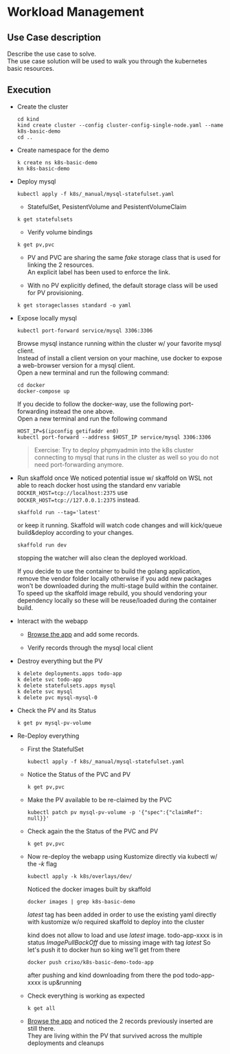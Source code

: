 # Workload Management

## Use Case description

Describe the use case to solve.  
The use case solution will be used to walk you through the kubernetes basic resources.

## Execution

- Create the cluster
  ```
  cd kind
  kind create cluster --config cluster-config-single-node.yaml --name k8s-basic-demo 
  cd ..
  ```

- Create namespace for the demo
  ```
  k create ns k8s-basic-demo
  kn k8s-basic-demo
  ```

- Deploy mysql
  ```
  kubectl apply -f k8s/_manual/mysql-statefulset.yaml
  ```
    - StatefulSet, PesistentVolume and PesistentVolumeClaim
    ```
    k get statefulsets
    ```

    - Verify volume bindings
    ```
    k get pv,pvc
    ```
    - PV and PVC are sharing the same *fake* storage class that is used for linking the 2 resources.  
      An explicit label has been used to enforce the link.

    - With no PV explicitly defined, the default storage class will be used for PV provisioning.
    ```
    k get storageclasses standard -o yaml
    ```

- Expose locally mysql
  ```
  kubectl port-forward service/mysql 3306:3306
  ```
  Browse mysql instance running within the cluster w/ your favorite mysql client.  
  Instead of install a client version on your machine, use docker to expose a web-browser version for a mysql client.  
  Open a new terminal and run the following command:
  ```
  cd docker
  docker-compose up
  ```

  If you decide to follow the docker-way, use the following port-forwarding instead the one above.  
  Open a new terminal and run the following command
  ```
  HOST_IP=$(ipconfig getifaddr en0)
  kubectl port-forward --address $HOST_IP service/mysql 3306:3306
  ```

  > Exercise: Try to deploy phpmyadmin into the k8s cluster connecting to mysql that runs in the cluster as well so you do not need port-forwarding anymore.


- Run skaffold once
  We noticed potential issue w/ skaffold on WSL not able to reach docker host using the standard env variable ```DOCKER_HOST=tcp://localhost:2375``` use ```DOCKER_HOST=tcp://127.0.0.1:2375``` instead.

  ```
  skaffold run --tag='latest'
  ```

  or keep it running. Skaffold will watch code changes and will kick/queue build&deploy according to your changes.
  ```
  skaffold run dev
  ```
  stopping the watcher will also clean the deployed workload.

  If you decide to use the container to build the golang application, remove the vendor folder locally otherwise if you add new packages won't be downloaded during the multi-stage build within the container.  
  To speed up the skaffold image rebuild, you should vendoring your dependency locally so these will be reuse/loaded during the container build.

- Interact with the webapp

  - [Browse the app](http://localhost:30001/home) and add some records.

  - Verify records through the mysql local client


- Destroy everything but the PV
  ```
  k delete deployments.apps todo-app 
  k delete svc todo-app
  k delete statefulsets.apps mysql 
  k delete svc mysql 
  k delete pvc mysql-mysql-0
  ```

- Check the PV and its Status
  ```
  k get pv mysql-pv-volume
  ```

- Re-Deploy everything

  - First the StatefulSet
    ```
    kubectl apply -f k8s/_manual/mysql-statefulset.yaml
    ```

  - Notice the Status of the PVC and PV
    ```
    k get pv,pvc
    ```

  - Make the PV available to be re-claimed by the PVC
    ```
    kubectl patch pv mysql-pv-volume -p '{"spec":{"claimRef": null}}'
    ```

  - Check again the the Status of the PVC and PV
    ```
    k get pv,pvc
    ```

  - Now re-deploy the webapp using Kustomize directly via kubectl w/ the *-k* flag
    ```
    kubectl apply -k k8s/overlays/dev/
    ```

    Noticed the docker images built by skaffold
    ```
    docker images | grep k8s-basic-demo
    ```
    *latest* tag has been added in order to use the existing yaml directly with kustomize w/o required skaffold to deploy into the cluster

    kind does not allow to load and use *latest* image.
    todo-app-xxxx is in status *ImagePullBackOff* due to missing image with tag *latest*
    So let's push it to docker hun so king we'll get from there
    ```
    docker push crixo/k8s-basic-demo-todo-app
    ```

    after pushing and kind downloading from there the pod todo-app-xxxx is up&running

  - Check everything is working as expected
    ```
    k get all
    ```

  -  [Browse the app](http://localhost:30001/home) and noticed the 2 records previously inserted are still there.  
     They are living within the PV that survived across the multiple deployments and cleanups